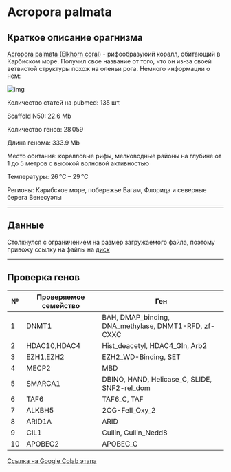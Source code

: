 # Acropora palmata
## Краткое описание орагнизма
[Acropora palmata (Elkhorn coral)](https://en.wikipedia.org/wiki/Elkhorn_coral) - рифообразуюий коралл, обитающий в Карбиском море. Получил свое название от того, что он из-за своей ветвистой структуры похож на оленьи рога. Немного информации о нем: 

![img](https://upload.wikimedia.org/wikipedia/commons/thumb/5/5f/Elkhorn_coral.jpg/250px-Elkhorn_coral.jpg)

Количество статей на pubmed: 135 шт.

Scaffold N50: 22.6 Mb

Количество генов: 28 059

Длина генома:	 333.9 Mb

Место обитания: коралловые рифы, мелководные районы на глубине от 1 до 5 метров с высокой волновой активностью

Температуры: 26 °C – 29 °C

Регионы: Карибское море, побережье Багам, Флорида и северные берега Венесуэлы

---
## Данные
Столкнулся с ограничением на размер загружаемого файла, поэтому привожу ссылку на файлы на [диск](https://disk.360.yandex.ru/d/y6mVXDDj-8THuA)

---
## Проверка генов
|№|Проверяемое семейство|Ген|
|---|---|---|
|1|DNMT1|BAH, DMAP_binding, DNA_methylase, DNMT1-RFD, zf-CXXC|
|2|HDAC10,HDAC4|Hist_deacetyl, HDAC4_Gln, Arb2|
|3|EZH1,EZH2|EZH2_WD-Binding, SET|
|4|MECP2|MBD|
|5|SMARCA1|DBINO, HAND, Helicase_C, SLIDE, SNF2-rel_dom|
|6|TAF6|TAF6_C, TAF|
|7|ALKBH5|2OG-FeII_Oxy_2|
|8|ARID1A|ARID|
|9|CIL1|Cullin, Cullin_Nedd8|
|10|APOBEC2|APOBEC_C|

[Ссылка на Google Colab этапа](https://colab.research.google.com/drive/1q5NT0CxLi2bYP-hTqi4clQznRBz8zDIP?usp=sharing)
